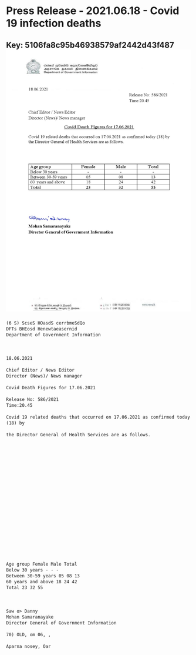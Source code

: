 # Press Release - 2021.06.18 - Covid 19 infection deaths 
Key: 5106fa8c95b46938579af2442d43f487 
![img](img/5106fa8c95b46938579af2442d43f487.jpg)
---
```
(6 S) ScseS HOasdS cerrbmeSdQo
DFTs BHEosd Henewtaeasernid
Department of Government Information

 

18.06.2021

Chief Editor / News Editor
Director (News)/ News manager

Covid Death Figures for 17.06.2021

Release No: 586/2021
Time:20.45

Covid 19 related deaths that occurred on 17.06.2021 as confirmed today (18) by

the Director General of Health Services are as follows.

 

 

 

 

 

 

 

 

 

 

Age group Female Male Total
Below 30 years - - -
Between 30-59 years 05 08 13
60 years and above 18 24 42
Total 23 32 55

 

Saw o> Danny
Mohan Samaranayake
Director General of Government Information

70) OLD, om 06, ,

Aparna nosey, Oar

   

 

```
